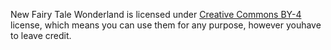 New Fairy Tale Wonderland is licensed under [Creative Commons BY-4](https://creativecommons.org/licenses/by/4.0/) license, which means you can use them for any purpose, however youhave to leave credit.
